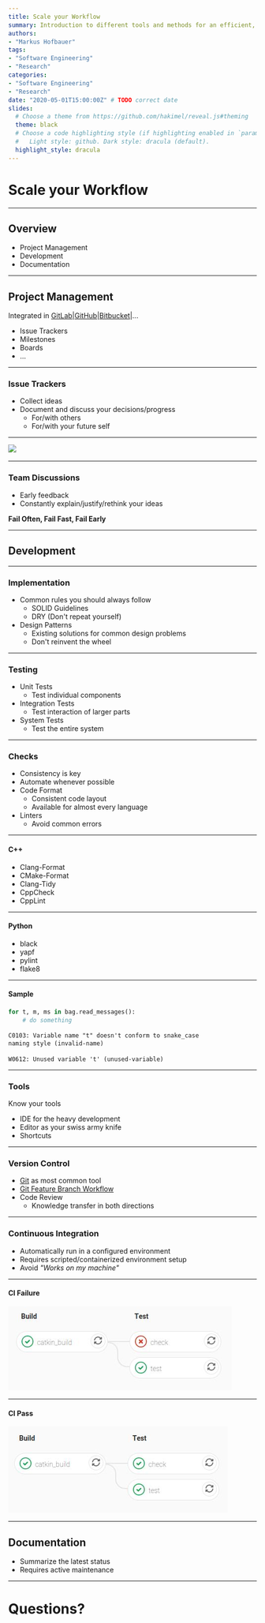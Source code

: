 ```yaml
---
title: Scale your Workflow
summary: Introduction to different tools and methods for an efficient, scalable, and maintainable workflow.
authors:
- "Markus Hofbauer"
tags:
- "Software Engineering"
- "Research"
categories:
- "Software Engineering"
- "Research"
date: "2020-05-01T15:00:00Z" # TODO correct date
slides:
  # Choose a theme from https://github.com/hakimel/reveal.js#theming
  theme: black
  # Choose a code highlighting style (if highlighting enabled in `params.toml`)
  #   Light style: github. Dark style: dracula (default).
  highlight_style: dracula
---
```


# Scale your Workflow

---

## Overview

* Project Management
* Development
* Documentation

---

## Project Management

Integrated in [GitLab](https://gitlab.com)|[GitHub](https://github.com)|[Bitbucket](https://bitbucket.org)|...

* Issue Trackers
* Milestones
* Boards
* ...

---

### Issue Trackers

* Collect ideas
* Document and discuss your decisions/progress
  * For/with others
  * For/with your future self

---

![](https://pics.me.me/yes-i-talk-to-myself-thats-because-sometimes-i-need-14183709.png)

---

### Team Discussions

* Early feedback
* Constantly explain/justify/rethink your ideas

**Fail Often, Fail Fast, Fail Early**

---

## Development

---

### Implementation

* Common rules you should always follow
  * SOLID Guidelines
  * DRY (Don't repeat yourself)
* Design Patterns
  * Existing solutions for common design problems
  * Don't reinvent the wheel

---

### Testing

* Unit Tests
  * Test individual components
* Integration Tests
  * Test interaction of larger parts
* System Tests
  * Test the entire system

---

### Checks

* Consistency is key
* Automate whenever possible
* Code Format
  * Consistent code layout
  * Available for almost every language
* Linters
  * Avoid common errors

---

#### C++

* Clang-Format
* CMake-Format
* Clang-Tidy
* CppCheck
* CppLint

---

#### Python

* black
* yapf
* pylint
* flake8

---

#### Sample

```python
for t, m, ms in bag.read_messages():
    # do something
```

```shell
C0103: Variable name "t" doesn't conform to snake_case
naming style (invalid-name)

W0612: Unused variable 't' (unused-variable)
```

---

### Tools

Know your tools

* IDE for the heavy development
* Editor as your swiss army knife
* Shortcuts

---

### Version Control

* [Git](https://git-scm.com/) as most common tool
* [Git Feature Branch Workflow](https://www.atlassian.com/git/tutorials/comparing-workflows/feature-branch-workflow)
* Code Review
  * Knowledge transfer in both directions

---

### Continuous Integration

* Automatically run in a configured environment
* Requires scripted/containerized environment setup
* Avoid *"Works on my machine"*

---

#### CI Failure

![](fail.jpg)

---

#### CI Pass

![](pass.jpg)

---

## Documentation

* Summarize the latest status
* Requires active maintenance

---

# Questions?
